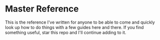 # Master Reference

This is the reference I've written for anyone to be able to come and quickly look up how to do things with a few guides here and there.
If you find something useful, star this repo and I'll continue adding to it.
